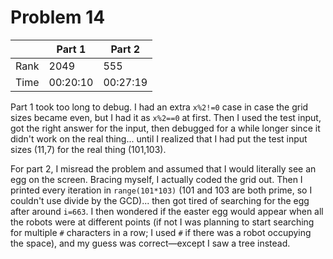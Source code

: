 # Problem 14
| | Part 1 | Part 2 |
|---|---|---|
| Rank | 2049 | 555 |
| Time | 00:20:10 | 00:27:19 |

Part 1 took too long to debug. I had an extra `x%2!=0` case in case the grid sizes became even, but I had it as `x%2==0` at first. Then I used the test input, got the right answer for the input, then debugged for a while longer since it didn't work on the real thing... until I realized that I had put the test input sizes (11,7) for the real thing (101,103).

For part 2, I misread the problem and assumed that I would literally see an egg on the screen. Bracing myself, I actually coded the grid out. Then I printed every iteration in `range(101*103)` (101 and 103 are both prime, so I couldn't use divide by the GCD)... then got tired of searching for the egg after around `i=663`. I then wondered if the easter egg would appear when all the robots were at different points (if not I was planning to start searching for multiple `#` characters in a row; I used `#` if there was a robot occupying the space), and my guess was correct—except I saw a tree instead.
